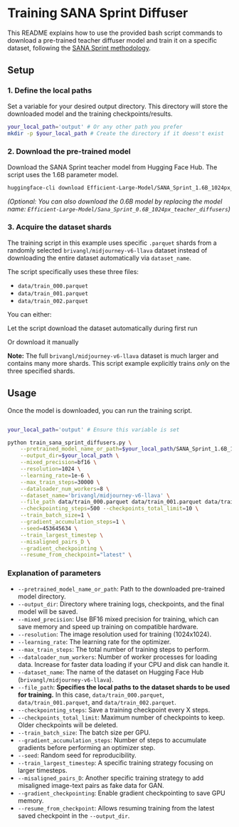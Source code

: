 # Training SANA Sprint Diffuser

This README explains how to use the provided bash script commands to download a pre-trained teacher diffuser model and train it on a specific dataset, following the [SANA Sprint methodology](https://huggingface.co/papers/2503.09641).


## Setup

### 1. Define the local paths

Set a variable for your desired output directory. This directory will store the downloaded model and the training checkpoints/results.

```bash
your_local_path='output' # Or any other path you prefer
mkdir -p $your_local_path # Create the directory if it doesn't exist
```

### 2. Download the pre-trained model

Download the SANA Sprint teacher model from Hugging Face Hub. The script uses the 1.6B parameter model.

```bash
huggingface-cli download Efficient-Large-Model/SANA_Sprint_1.6B_1024px_teacher_diffusers --local-dir $your_local_path/SANA_Sprint_1.6B_1024px_teacher_diffusers
```

*(Optional: You can also download the 0.6B model by replacing the model name: `Efficient-Large-Model/Sana_Sprint_0.6B_1024px_teacher_diffusers`)*

### 3. Acquire the dataset shards

The training script in this example uses specific `.parquet` shards from a randomly selected `brivangl/midjourney-v6-llava` dataset instead of downloading the entire dataset automatically via `dataset_name`.

The script specifically uses these three files:
*   `data/train_000.parquet`
*   `data/train_001.parquet`
*   `data/train_002.parquet`



You can either:

Let the script download the dataset automatically during first run

Or download it manually

**Note:** The full `brivangl/midjourney-v6-llava` dataset is much larger and contains many more shards. This script example explicitly trains *only* on the three specified shards.

## Usage

Once the model is downloaded, you can run the training script.

```bash

your_local_path='output' # Ensure this variable is set

python train_sana_sprint_diffusers.py \
    --pretrained_model_name_or_path=$your_local_path/SANA_Sprint_1.6B_1024px_teacher_diffusers \
    --output_dir=$your_local_path \
    --mixed_precision=bf16 \
    --resolution=1024 \
    --learning_rate=1e-6 \
    --max_train_steps=30000 \
    --dataloader_num_workers=8 \
    --dataset_name='brivangl/midjourney-v6-llava' \
    --file_path data/train_000.parquet data/train_001.parquet data/train_002.parquet \
    --checkpointing_steps=500 --checkpoints_total_limit=10 \
    --train_batch_size=1 \
    --gradient_accumulation_steps=1 \
    --seed=453645634 \
    --train_largest_timestep \
    --misaligned_pairs_D \
    --gradient_checkpointing \
    --resume_from_checkpoint="latest" \
```

### Explanation of parameters

*   `--pretrained_model_name_or_path`: Path to the downloaded pre-trained model directory.
*   `--output_dir`: Directory where training logs, checkpoints, and the final model will be saved.
*   `--mixed_precision`: Use BF16 mixed precision for training, which can save memory and speed up training on compatible hardware.
*   `--resolution`: The image resolution used for training (1024x1024).
*   `--learning_rate`: The learning rate for the optimizer.
*   `--max_train_steps`: The total number of training steps to perform.
*   `--dataloader_num_workers`: Number of worker processes for loading data. Increase for faster data loading if your CPU and disk can handle it.
*   `--dataset_name`: The name of the dataset on Hugging Face Hub (`brivangl/midjourney-v6-llava`).
*   `--file_path`: **Specifies the local paths to the dataset shards to be used for training.** In this case, `data/train_000.parquet`, `data/train_001.parquet`, and `data/train_002.parquet`.
*   `--checkpointing_steps`: Save a training checkpoint every X steps.
*   `--checkpoints_total_limit`: Maximum number of checkpoints to keep. Older checkpoints will be deleted.
*   `--train_batch_size`: The batch size per GPU.
*   `--gradient_accumulation_steps`: Number of steps to accumulate gradients before performing an optimizer step.
*   `--seed`: Random seed for reproducibility.
*   `--train_largest_timestep`: A specific training strategy focusing on larger timesteps.
*   `--misaligned_pairs_D`: Another specific training strategy to add misaligned image-text pairs as fake data for GAN.
*   `--gradient_checkpointing`: Enable gradient checkpointing to save GPU memory.
*   `--resume_from_checkpoint`: Allows resuming training from the latest saved checkpoint in the `--output_dir`.


